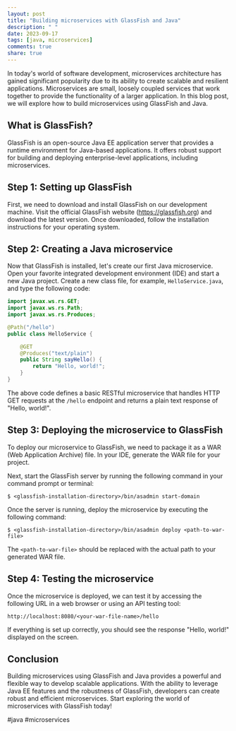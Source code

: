 ```yaml
---
layout: post
title: "Building microservices with GlassFish and Java"
description: " "
date: 2023-09-17
tags: [java, microservices]
comments: true
share: true
---
```


In today's world of software development, microservices architecture has gained significant popularity due to its ability to create scalable and resilient applications. Microservices are small, loosely coupled services that work together to provide the functionality of a larger application. In this blog post, we will explore how to build microservices using GlassFish and Java.

## What is GlassFish?

GlassFish is an open-source Java EE application server that provides a runtime environment for Java-based applications. It offers robust support for building and deploying enterprise-level applications, including microservices.

## Step 1: Setting up GlassFish

First, we need to download and install GlassFish on our development machine. Visit the official GlassFish website (https://glassfish.org) and download the latest version. Once downloaded, follow the installation instructions for your operating system.

## Step 2: Creating a Java microservice

Now that GlassFish is installed, let's create our first Java microservice. Open your favorite integrated development environment (IDE) and start a new Java project. Create a new class file, for example, `HelloService.java`, and type the following code:

```java
import javax.ws.rs.GET;
import javax.ws.rs.Path;
import javax.ws.rs.Produces;

@Path("/hello")
public class HelloService {

    @GET
    @Produces("text/plain")
    public String sayHello() {
        return "Hello, world!";
    }
}
```

The above code defines a basic RESTful microservice that handles HTTP GET requests at the `/hello` endpoint and returns a plain text response of "Hello, world!". 

## Step 3: Deploying the microservice to GlassFish

To deploy our microservice to GlassFish, we need to package it as a WAR (Web Application Archive) file. In your IDE, generate the WAR file for your project.

Next, start the GlassFish server by running the following command in your command prompt or terminal:

```
$ <glassfish-installation-directory>/bin/asadmin start-domain
```

Once the server is running, deploy the microservice by executing the following command:

```
$ <glassfish-installation-directory>/bin/asadmin deploy <path-to-war-file>
```

The `<path-to-war-file>` should be replaced with the actual path to your generated WAR file.

## Step 4: Testing the microservice

Once the microservice is deployed, we can test it by accessing the following URL in a web browser or using an API testing tool:

```
http://localhost:8080/<your-war-file-name>/hello
```

If everything is set up correctly, you should see the response "Hello, world!" displayed on the screen.

## Conclusion

Building microservices using GlassFish and Java provides a powerful and flexible way to develop scalable applications. With the ability to leverage Java EE features and the robustness of GlassFish, developers can create robust and efficient microservices. Start exploring the world of microservices with GlassFish today!

#java #microservices
